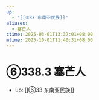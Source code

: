 ```yaml
---
up:
  - "[[⑥33 东南亚民族]]"
aliases:
  - 塞芒人
ctime: 2025-03-01T13:37:01+08:00
mtime: 2025-10-01T11:40:31+08:00
---
```


# ⑥338.3 塞芒人

- up: [[⑥33 东南亚民族]]
